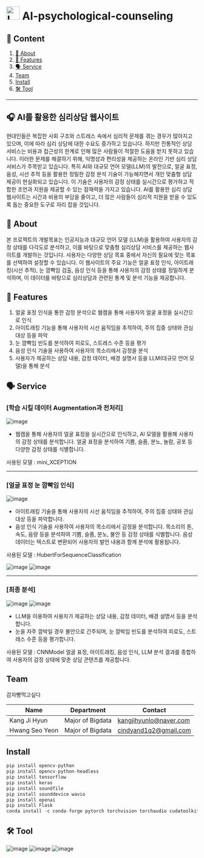 <h1>
  <img src="https://github.com/user-attachments/assets/df00160b-8a4f-4bae-9bbd-ce39565723f8" alt="Logo" width="35">
  AI-psychological-counseling
</h1>

## 📑 Content

1. [📖 About](#-about)
2. [🔎 Features](#-features)
3. [🗣 Service](#-Service)
4. [Team](#team)
5. [Install](#install)
6. [🛠 Tool](#tool)
---
   
## 🎧 AI를 활용한 심리상담 웹사이트 

현대인들은 복잡한 사회 구조와 스트레스 속에서 심리적 문제를 겪는 경우가 많아지고 있으며, 이에 따라 심리 상담에 대한 수요도 증가하고 있습니다. 하지만 전통적인 상담 서비스는 비용과 접근성의 한계로 인해 많은 사람들이 적절한 도움을 받지 못하고 있습니다. 이러한 문제를 해결하기 위해, 익명성과 편리성을 제공하는 온라인 기반 심리 상담 서비스가 주목받고 있습니다.
특히 AI와 대규모 언어 모델(LLM)의 발전으로, 얼굴 표정, 음성, 시선 추적 등을 활용한 정밀한 감정 분석 기술이 가능해지면서 개인 맞춤형 상담 제공이 현실화되고 있습니다. 이 기술은 사용자의 감정 상태를 실시간으로 평가하고 적합한 조언과 지원을 제공할 수 있는 잠재력을 가지고 있습니다.
AI를 활용한 심리 상담 웹사이트는 시간과 비용의 부담을 줄이고, 더 많은 사람들이 심리적 지원을 받을 수 있도록 돕는 중요한 도구로 자리 잡을 것입니다.

## 📖 About
본 프로젝트의 개발목표는 인공지능과 대규모 언어 모델 (LLM)을 활용하여 사용자의 감정 상태를 다각도로 분석하고, 이를 바탕으로 맞춤형 심리상담 서비스를 제공하는 웹사이트를 개발하는 것입니다. 사용자는 다양한 상담 목표 중에서 자신의 필요에 맞는 목표를 선택하여 설정할 수 있습니다. 이 웹사이트의 주요 기능은 얼굴 표정 인식, 아이트래킹(시선 추적), 눈 깜빡임 검출, 음성 인식 등을 통해 사용자의 감정 상태를 정밀하게 분석하며, 이 데이터를 바탕으로 심리상담과 관련된 통계 및 분석 기능을 제공합니다.

## 🔎 Features
1. 얼굴 표정 인식을 통한 감정 분석으로 웹캠을 통해 사용자의 얼굴 표정을 실시간으로 인식
2. 아이트래킹 기능을 통해 사용자의 시선 움직임을 추적하여, 주의 집중 상태와 관심 대상 등을 파악
3. 눈 깜빡임 빈도를 분석하여 피로도, 스트레스 수준 등을 평가
4. 음성 인식 기술을 사용하여 사용자의 목소리에서 감정을 분석
5. 사용자가 제공하는 상담 내용, 감정 데이터, 배경 설명서 등을 LLM(대규모 언어 모델)을 통해 분석

## 🗣 Service
### [학습 시킬 데이터 Augmentation과 전처리]
![image](https://github.com/user-attachments/assets/66943c09-80e1-41e7-8060-aa11eee99fde)
- 웹캠을 통해 사용자의 얼굴 표정을 실시간으로 인식하고, AI 모델을 활용해 사용자의 감정 상태를 분석합니다. 얼굴 표정을 분석하여 기쁨, 슬픔, 분노, 놀람, 공포 등 다양한 감정 상태를 식별합니다.

사용된 모델 : mini_XCEPTION

 ----------------------------------------------------------------------------
  
### [얼굴 표정 눈 깜빡임 인식]
![image](https://github.com/user-attachments/assets/447b2e80-3c60-41b1-a835-c695b6e8a5a9)
- 아이트래킹 기술을 통해 사용자의 시선 움직임을 추적하여, 주의 집중 상태와 관심 대상 등을 파악합니다.
- 음성 인식 기술을 사용하여 사용자의 목소리에서 감정을 분석합니다. 목소리의 톤, 속도, 음량 등을 분석하여 기쁨, 슬픔, 분노, 불안 등 감정 상태를 식별합니다. 음성 데이터는 텍스트로 변환되어 사용자의 발언 내용과 함께 분석에 활용됩니다.

사용된 모델 : HubertForSequenceClassification

![image](https://github.com/user-attachments/assets/b8bb150a-6f71-4b95-b379-e9c759454719)
![image](https://github.com/user-attachments/assets/21a9a0d6-017f-4146-b316-27684022f4de)

------------------------------------------------------------------------
### [최종 분석]
![image](https://github.com/user-attachments/assets/16d7c21b-87b6-4c4d-806d-f7d9d83e485d)
![image](https://github.com/user-attachments/assets/9fa2f45a-f91b-4721-babf-85617bd34814)
- LLM을 이용하여 사용자가 제공하는 상담 내용, 감정 데이터, 배경 설명서 등을 분석합니다. 
- 눈을 자주 깜박일 경우 불안으로 간주되며, 눈 깜박임 빈도를 분석하여 피로도, 스트레스 수준 등을 평가합니다.

사용된 모델 : CNNModel
얼굴 표정, 아이트래킹, 음성 인식, LLM 분석 결과를 종합하여 사용자의 감정 상태에 맞춘 상담 콘텐츠를 제공합니다. 

## Team
감자빵먹고싶다

|Name|Department|Contact|
|---|---|---|
| Kang Ji Hyun | Major of Bigdata | kangjihyunlo@naver.com|
| Hwang Seo Yeon | Major of Bigdata |cindyand1q2@gmail.com|

## Install

```python
pip install opencv-python
pip install opencv-python-headless
pip install tensorflow
pip install keras
pip install soundfile
pip install sounddevice wavio
pip install openai
pip install Flask
conda install -c conda-forge pytorch torchvision torchaudio cudatoolkit=11.8  
```

## 🛠 Tool
![image](https://github.com/user-attachments/assets/1a1dae06-c978-4d20-ad2e-934635a9189e)
![image](https://github.com/user-attachments/assets/bec72076-427c-47ed-bb08-6d184ea36846)
![image](https://github.com/user-attachments/assets/f04dc29a-c335-41a2-b12b-bef9a8c802e8)





